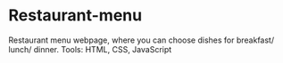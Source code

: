 # Restaurant-menu
Restaurant menu webpage, where you can choose dishes for breakfast/ lunch/ dinner.  Tools: HTML, CSS, JavaScript
